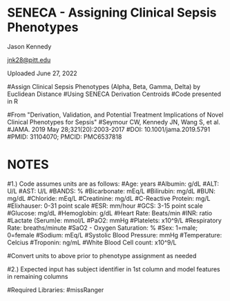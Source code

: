# SENECA - Assigning Clinical Sepsis Phenotypes

Jason Kennedy

jnk28@pitt.edu

Uploaded June 27, 2022

#Assign Clinical Sepsis Phenotypes (Alpha, Beta, Gamma, Delta) by Euclidean Distance
#Using SENECA Derivation Centroids
#Code presented in R

#From "Derivation, Validation, and Potential Treatment Implications of Novel Clinical Phenotypes for Sepsis"
#Seymour CW, Kennedy JN, Wang S, et al.
#JAMA. 2019 May 28;321(20):2003-2017
#DOI: 10.1001/jama.2019.5791
#PMID: 31104070; PMCID: PMC6537818

# NOTES #
#1.) Code assumes units are as follows:
#Age: years
#Albumin: g/dL
#ALT: U/L
#AST: U/L
#BANDS: %
#Bicarbonate: mEq/L
#Bilirubin: mg/dL
#BUN: mg/dL
#Chloride: mEq/L
#Creatinine: mg/dL
#C-Reactive Protein: mg/L
#Elixhauser: 0-31 point scale
#ESR: mm/hour
#GCS: 3-15 point scale
#Glucose: mg/dL
#Hemoglobin: g/dL
#Heart Rate: Beats/min
#INR: ratio
#Lactate (Serum)e: mmol/L
#PaO2: mmHg
#Platelets: x10^9/L
#Respiratory Rate: breaths/minute
#SaO2 - Oxygen Saturation: %
#Sex: 1=male; 0=female
#Sodium: mEq/L
#Systolic Blood Pressure: mmHg
#Temperature: Celcius
#Troponin: ng/mL
#White Blood Cell count: x10^9/L

#Convert units to above prior to phenotype assignment as needed

#2.) Expected input has subject identifier in 1st column and model features in remaining columns

#Required Libraries:
#missRanger
